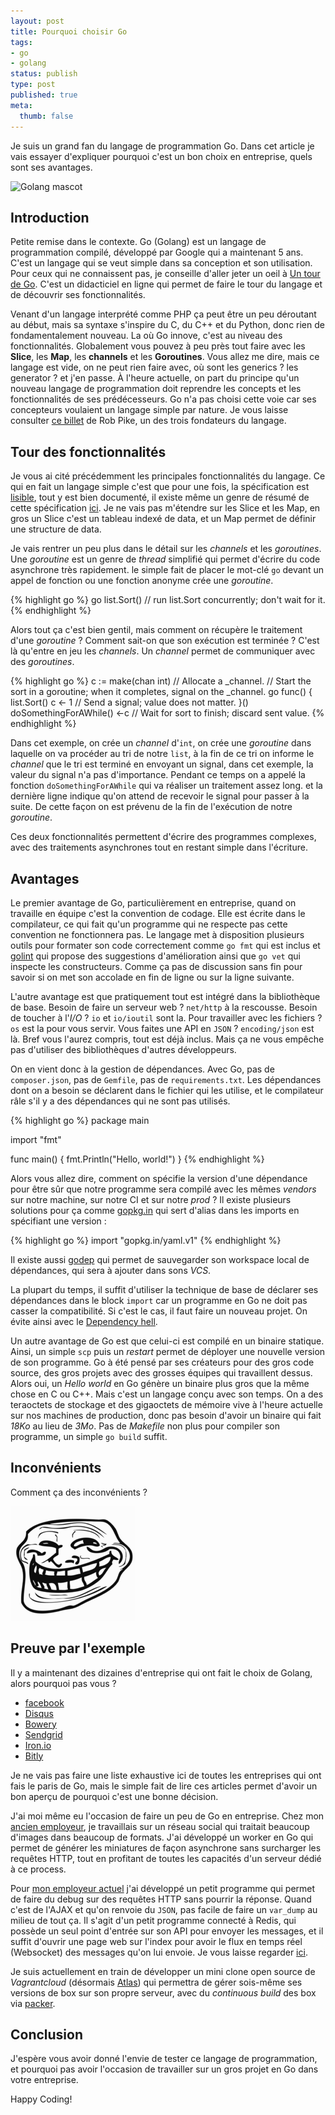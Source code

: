 ```yaml
---
layout: post
title: Pourquoi choisir Go
tags:
- go
- golang
status: publish
type: post
published: true
meta:
  thumb: false
---
```

Je suis un grand fan du langage de programmation Go. Dans cet article je vais essayer d'expliquer pourquoi c'est un bon choix en entreprise, quels sont ses avantages.

![Golang mascot](https://blog.golang.org/gopher/header.jpg)

## Introduction

Petite remise dans le contexte. Go (Golang) est un langage de programmation compilé, développé par Google qui a maintenant 5 ans. C'est un langage qui se veut simple dans sa conception et son utilisation. Pour ceux qui ne connaissent pas, je conseille d'aller jeter un oeil à [Un tour de Go](http://go-tour-fr.appspot.com/welcome/1). C'est un didacticiel en ligne qui permet de faire le tour du langage et de découvrir ses fonctionnalités.

Venant d'un langage interprété comme PHP ça peut être un peu déroutant au début, mais sa syntaxe s'inspire du C, du C++ et du Python, donc rien de fondamentalement nouveau. La où Go innove, c'est au niveau des fonctionnalités. Globalement vous pouvez à peu près tout faire avec les **Slice**, les **Map**, les **channels** et les **Goroutines**. Vous allez me dire, mais ce langage est vide, on ne peut rien faire avec, où sont les generics ? les generator ? et j'en passe. À l'heure actuelle, on part du principe qu'un nouveau langage de programmation doit reprendre les concepts et les fonctionnalités de ses prédécesseurs. Go n'a pas choisi cette voie car ses concepteurs voulaient un langage simple par nature. Je vous laisse consulter [ce billet](http://commandcenter.blogspot.it/2012/06/less-is-exponentially-more.html) de Rob Pike, un des trois fondateurs du langage.

## Tour des fonctionnalités

Je vous ai cité précédemment les principales fonctionnalités du langage. Ce qui en fait un langage simple c'est que pour une fois, la spécification est [lisible](https://golang.org/ref/spec), tout y est bien documenté, il existe même un genre de résumé de cette spécification [ici](https://golang.org/doc/effective_go.html). Je ne vais pas m'étendre sur les Slice et les Map, en gros un Slice c'est un tableau indexé de data, et un Map permet de définir une structure de data.

Je vais rentrer un peu plus dans le détail sur les _channels_ et les _goroutines_. Une _goroutine_ est un genre de _thread_ simplifié qui permet d'écrire du code asynchrone très rapidement. le simple fait de placer le mot-clé `go` devant un appel de fonction ou une fonction anonyme crée une _goroutine_.

{% highlight go %}
go list.Sort()  // run list.Sort concurrently; don't wait for it.
{% endhighlight %}

Alors tout ça c'est bien gentil, mais comment on récupère le traitement d'une _goroutine_ ? Comment sait-on que son exécution est terminée ? C'est là qu'entre en jeu les _channels_. Un _channel_ permet de communiquer avec des _goroutines_.

{% highlight go %}
c := make(chan int)  // Allocate a _channel.
// Start the sort in a goroutine; when it completes, signal on the _channel.
go func() {
    list.Sort()
    c <- 1  // Send a signal; value does not matter.
}()
doSomethingForAWhile()
<-c   // Wait for sort to finish; discard sent value.
{% endhighlight %}

Dans cet exemple, on crée un _channel_ d'`int`, on crée une _goroutine_ dans laquelle on va procéder au tri de notre `list`, à la fin de ce tri on informe le _channel_ que le tri est terminé en envoyant un signal, dans cet exemple, la valeur du signal n'a pas d'importance. Pendant ce temps on a appelé la fonction `doSomethingForAWhile` qui va réaliser un traitement assez long. et la dernière ligne indique qu'on attend de recevoir le signal pour passer à la suite. De cette façon on est prévenu de la fin de l'exécution de notre _goroutine_.

Ces deux fonctionnalités permettent d'écrire des programmes complexes, avec des traitements asynchrones tout en restant simple dans l'écriture.

## Avantages

Le premier avantage de Go, particulièrement en entreprise, quand on travaille en équipe c'est la convention de codage. Elle est écrite dans le compilateur, ce qui fait qu'un programme qui ne respecte pas cette convention ne fonctionnera pas. Le langage met à disposition plusieurs outils pour formater son code correctement comme `go fmt` qui est inclus et [golint](https://github.com/golang/lint) qui propose des suggestions d'amélioration ainsi que `go vet` qui inspecte les constructeurs. Comme ça pas de discussion sans fin pour savoir si on met son accolade en fin de ligne ou sur la ligne suivante.

L'autre avantage est que pratiquement tout est intégré dans la bibliothèque de base. Besoin de faire un serveur web ? `net/http` à la rescousse. Besoin de toucher à l'_I/O_ ? `io` et `io/ioutil` sont la. Pour travailler avec les fichiers ? `os` est la pour vous servir. Vous faites une API en `JSON` ? `encoding/json` est là. Bref vous l'aurez compris, tout est déjà inclus. Mais ça ne vous empêche pas d'utiliser des bibliothèques d'autres développeurs.

On en vient donc à la gestion de dépendances. Avec Go, pas de `composer.json`, pas de `Gemfile`, pas de `requirements.txt`. Les dépendances dont on a besoin se déclarent dans le fichier qui les utilise, et le compilateur râle s'il y a des dépendances qui ne sont pas utilisés.

{% highlight go %}
package main

import "fmt"

func main() {
    fmt.Println("Hello, world!")
}
{% endhighlight %}

Alors vous allez dire, comment on spécifie la version d'une dépendance pour être sûr que notre programme sera compilé avec les mêmes _vendors_ sur notre machine, sur notre CI et sur notre _prod_ ? Il existe plusieurs solutions pour ça comme [gopkg.in](http://labix.org/gopkg.in) qui sert d'alias dans les imports en spécifiant une version :

{% highlight go %}
import "gopkg.in/yaml.v1"
{% endhighlight %}

Il existe aussi [godep](https://github.com/tools/godep) qui permet de sauvegarder son workspace local de dépendances, qui sera à ajouter dans sons _VCS_.

La plupart du temps, il suffit d'utiliser la technique de base de déclarer ses dépendances dans le block `import` car un programme en Go ne doit pas casser la compatibilité. Si c'est le cas, il faut faire un nouveau projet. On évite ainsi avec le [Dependency hell](http://en.wikipedia.org/wiki/Dependency_hell).

Un autre avantage de Go est que celui-ci est compilé en un binaire statique. Ainsi, un simple `scp` puis un _restart_ permet de déployer une nouvelle version de son programme. Go à été pensé par ses créateurs pour des gros code source, des gros projets avec des grosses équipes qui travaillent dessus. Alors oui, un _Hello world_ en Go génère un binaire plus gros que la même chose en C ou C++. Mais c'est un langage conçu avec son temps. On a des teraoctets de stockage et des gigaoctets de mémoire vive à l'heure actuelle sur nos machines de production, donc pas besoin d'avoir un binaire qui fait _18Ko_ au lieu de _3Mo_. Pas de _Makefile_ non plus pour compiler son programme, un simple `go build` suffit.

## Inconvénients

Comment ça des inconvénients ?

![Troll face](/images/trollface.png)

## Preuve par l'exemple

Il y a maintenant des dizaines d'entreprise qui ont fait le choix de Golang, alors pourquoi pas vous ?

* [facebook](https://github.com/facebookgo)
* [Disqus](http://highscalability.com/blog/2014/5/7/update-on-disqus-its-still-about-realtime-but-go-demolishes.html)
* [Bowery](http://bowery.io/posts/Nodejs-to-Golang-Bowery/)
* [Sendgrid](https://sendgrid.com/blog/convince-company-go-golang/)
* [Iron.io](http://blog.iron.io/2013/03/how-we-went-from-30-servers-to-2-go.html)
* [Bitly](http://word.bitly.com/post/33232969144/nsq)

Je ne vais pas faire une liste exhaustive ici de toutes les entreprises qui ont fais le paris de Go, mais le simple fait de lire ces articles permet d'avoir un bon aperçu de pourquoi c'est une bonne décision.

J'ai moi même eu l'occasion de faire un peu de Go en entreprise. Chez mon [ancien employeur](https://www.wanadev.fr/), je travaillais sur un réseau social qui traitait beaucoup d'images dans beaucoup de formats. J'ai développé un worker en Go qui permet de générer les miniatures de façon asynchrone sans surcharger les requêtes HTTP, tout en profitant de toutes les capacités d'un serveur dédié à ce process.

Pour [mon employeur actuel](http://www.xotelia.com/) j'ai développé un petit programme qui permet de faire du debug sur des requêtes HTTP sans pourrir la réponse. Quand c'est de l'AJAX et qu'on renvoie du `JSON`, pas facile de faire un `var_dump` au milieu de tout ça. Il s'agit d'un petit programme connecté à Redis, qui possède un seul point d'entrée sur son API pour envoyer les messages, et il suffit d'ouvrir une page web sur l'index pour avoir le flux en temps réel (Websocket) des messages qu'on lui envoie. Je vous laisse regarder [ici](https://github.com/Xotelia/RemoteDebugCenter).

Je suis actuellement en train de développer un mini clone open source de _Vagrantcloud_ (désormais [Atlas](https://atlas.hashicorp.com/boxes/search)) qui permettra de gérer sois-même ses versions de box sur son propre serveur, avec du _continuous build_ des box via [packer](https://packer.io/).

## Conclusion

J'espère vous avoir donné l'envie de tester ce langage de programmation, et pourquoi pas avoir l'occasion de travailler sur un gros projet en Go dans votre entreprise.

Happy Coding!

